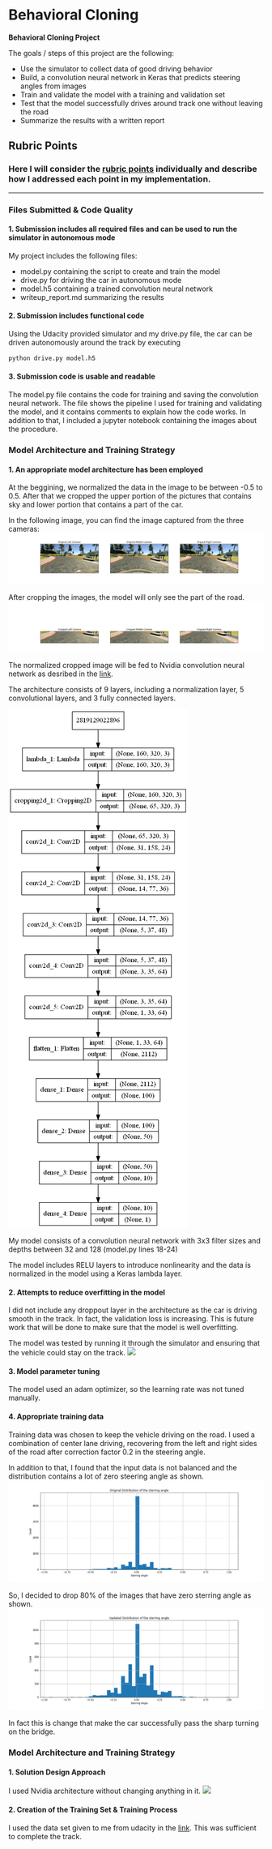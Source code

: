 # **Behavioral Cloning** 
**Behavioral Cloning Project**

The goals / steps of this project are the following:
* Use the simulator to collect data of good driving behavior
* Build, a convolution neural network in Keras that predicts steering angles from images
* Train and validate the model with a training and validation set
* Test that the model successfully drives around track one without leaving the road
* Summarize the results with a written report


[//]: # (Image References)

[image1]: ./examples/placeholder.png "Model Visualization"
[image2]: ./examples/placeholder.png "Grayscaling"
[image3]: ./examples/placeholder_small.png "Recovery Image"
[image4]: ./examples/placeholder_small.png "Recovery Image"
[image5]: ./examples/placeholder_small.png "Recovery Image"
[image6]: ./examples/placeholder_small.png "Normal Image"
[image7]: ./examples/placeholder_small.png "Flipped Image"

## Rubric Points
### Here I will consider the [rubric points](https://review.udacity.com/#!/rubrics/432/view) individually and describe how I addressed each point in my implementation.  

---
### Files Submitted & Code Quality

#### 1. Submission includes all required files and can be used to run the simulator in autonomous mode

My project includes the following files:
* model.py containing the script to create and train the model
* drive.py for driving the car in autonomous mode
* model.h5 containing a trained convolution neural network 
* writeup_report.md summarizing the results

#### 2. Submission includes functional code
Using the Udacity provided simulator and my drive.py file, the car can be driven autonomously around the track by executing 
```sh
python drive.py model.h5
```

#### 3. Submission code is usable and readable

The model.py file contains the code for training and saving the convolution neural network. The file shows the pipeline I used for training and validating the model, and it contains comments to explain how the code works. In addition to that, I included a jupyter notebook containing the images about the procedure.

### Model Architecture and Training Strategy

#### 1. An appropriate model architecture has been employed
At the beggining, we normalized the data in the image to be between -0.5 to 0.5. After that we cropped the upper portion of the pictures that contains sky and lower portion that contains a part of the car.

In the following image, you can find the image captured from the three cameras:
![](Images/CameraImages_Original.png)

After cropping the images, the model will only see the part of the road.
![](Images/CameraImages_Cropped.png)


The normalized cropped image will be fed to Nvidia convolution neural network as desribed in the [link](https://developer.nvidia.com/blog/deep-learning-self-driving-cars/). 

The architecture consists of 9 layers, including a normalization layer, 5 convolutional layers, and 3 fully connected layers.

![](Images/Nvidia_Model.png)

My model consists of a convolution neural network with 3x3 filter sizes and depths between 32 and 128 (model.py lines 18-24) 

The model includes RELU layers to introduce nonlinearity and the data is normalized in the model using a Keras lambda layer. 

#### 2. Attempts to reduce overfitting in the model
I did not include any droppout layer in the architecture as the car is driving smooth in the track. In fact, the validation loss is increasing. This is future work that will be done to make sure that the model is well overfitting.

The model was tested by running it through the simulator and ensuring that the vehicle could stay on the track.
![](Image/MSE)

#### 3. Model parameter tuning

The model used an adam optimizer, so the learning rate was not tuned manually.

#### 4. Appropriate training data

Training data was chosen to keep the vehicle driving on the road. I used a combination of center lane driving, recovering from the left and right sides of the road after correction factor 0.2 in the steering angle.

In addition to that, I found that the input data is not balanced and the distribution contains a lot of zero steering angle as shown.
![](Images/SteeringAngle.png) 

So, I decided to drop 80% of the images that have zero sterring angle as shown.
![](Images/SteeringAngle_Updated.png) 

In fact this is change that make the car successfully pass the sharp turning on the bridge.

### Model Architecture and Training Strategy

#### 1. Solution Design Approach
I used Nvidia architecture without changing anything in it.
![](https://developer.nvidia.com/blog/parallelforall/wp-content/uploads/2016/08/cnn-architecture-624x890.png)

#### 2. Creation of the Training Set & Training Process
I used the data set given to me from udacity in the [link](https://d17h27t6h515a5.cloudfront.net/topher/2016/December/584f6edd_data/data.zip). This was sufficient to complete the track.